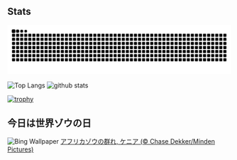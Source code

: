 ## Stats
<picture>
  <source media="(prefers-color-scheme: dark)" srcset="https://raw.githubusercontent.com/ba230t/ba230t/output/github-contribution-grid-snake-dark.svg">
  <source media="(prefers-color-scheme: light)" srcset="https://raw.githubusercontent.com/ba230t/ba230t/output/github-contribution-grid-snake.svg">
  <img alt="github contribution grid snake animation" src="https://raw.githubusercontent.com/ba230t/ba230t/output/github-contribution-grid-snake.svg">
</picture>

<p align="left">
  <img alt="Top Langs" height="150px" src="https://github-readme-stats.vercel.app/api/top-langs/?username=ba230t&layout=compact&theme=transparent" />
  <img alt="github stats" height="150px" src="https://github-readme-stats.vercel.app/api?username=ba230t&theme=transparent" />
</p>

[![trophy](https://github-profile-trophy.vercel.app/?username=ba230t&theme=transparent&column=7)](https://github.com/ryo-ma/github-profile-trophy)


<!-- Bing Wallpaper Start -->
## 今日は世界ゾウの日
![Bing Wallpaper](https://www.bing.com/th?id=OHR.KenyaElephants_JA-JP2052759218_1920x1080.jpg&rf=LaDigue_1920x1080.jpg&pid=hp)
[アフリカゾウの群れ, ケニア (© Chase Dekker/Minden Pictures)](https://www.bing.com/search?q=%E3%82%A2%E3%83%95%E3%83%AA%E3%82%AB%E3%82%BE%E3%82%A6%E3%81%AE%E7%BE%A4%E3%82%8C&form=hpcapt&filters=HpDate%3a%2220250811_1500%22)
<!-- Bing Wallpaper End -->
